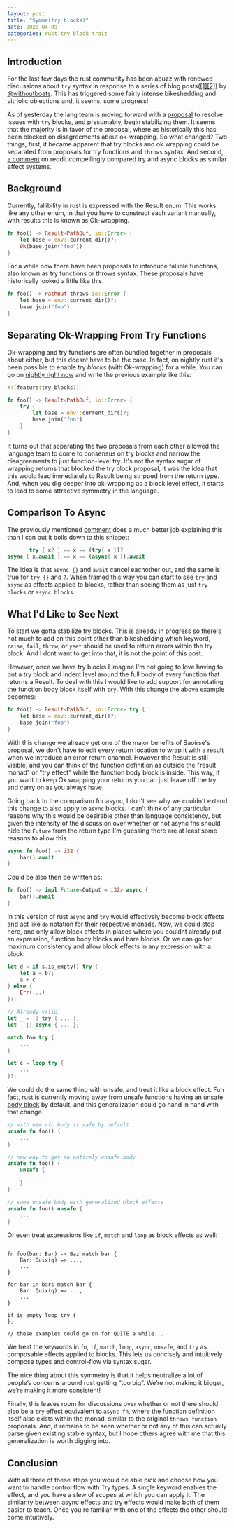 ```yaml
---
layout: post
title: "Symme(try blocks)"
date: 2020-04-09
categories: rust try block trait
---
```


## Introduction

For the last few days the rust community has been abuzz with renewed
discussions about `try` syntax in response to a series of blog
posts([[1]](https://boats.gitlab.io/blog/post/failure-to-fehler/)[[2]](https://boats.gitlab.io/blog/post/why-ok-wrapping/))
by [@withoutboats](https://twitter.com/withoutboats). This has triggered some
fairly intense bikeshedding and vitriolic objections and, it seems, some
progress!

As of yesterday the lang team is moving forward with a
[proposal](https://github.com/rust-lang/rust/issues/70941) to resolve issues
with `try` blocks, and presumably, begin stabilizing them. It seems that the
majority is in favor of the proposal, where as historically this has been
blocked on disagreements about ok-wrapping. So what changed? Two things, first,
it became apparent that try blocks and ok wrapping could be separated from
proposals for try functions and `throws` syntax. And second, [a
comment](https://www.reddit.com/r/rust/comments/fw4jsx/from_failure_to_fehler/fmmtt7o/)
on reddit compellingly compared try and async blocks as similar effect systems.

## Background

Currently, fallibility in rust is expressed with the Result enum. This works
like any other enum, in that you have to construct each variant manually, with
results this is known as Ok-wrapping.

```rust
fn foo() -> Result<PathBuf, io::Error> {
    let base = env::current_dir()?;
    Ok(base.join("foo"))
}
```

For a while now there have been proposals to introduce fallible functions, also
known as try functions or throws syntax. These proposals have historically
looked a little like this.

```rust
fn foo() -> PathBuf throws io::Error {
    let base = env::current_dir()?;
    base.join("foo")
}
```

## Separating Ok-Wrapping From Try Functions

Ok-wrapping and try functions are often bundled together in proposals about
either, but this doesnt have to be the case. In fact, on nightly rust it's been
possible to enable try _blocks_ (with Ok-wrapping) for a while. You can go on
[nightly right
now](https://play.rust-lang.org/?version=nightly&mode=debug&edition=2018&gist=347d8f346dff1fc29273aa436421ea3c)
and write the previous example like this:

```rust
#![feature(try_blocks)]

fn foo() -> Result<PathBuf, io::Error> {
    try {
        let base = env::current_dir()?;
        base.join("foo")
    }
}
```

It turns out that separating the two proposals from each other allowed the
language team to come to consensus on try blocks and narrow the disagreements
to just function-level try. It's not the syntax sugar of wrapping returns that
blocked the try block proposal, it was the idea that this would lead
immediately to Result being stripped from the return type. And, when you dig
deeper into ok-wrapping as a block level effect, it starts to lead to some
attractive symmetry in the language.

## Comparison To Async

The previously mentioned
[comment](https://www.reddit.com/r/rust/comments/fw4jsx/from_failure_to_fehler/fmmtt7o/)
does a much better job explaining this than I can but it boils down to this
snippet:

```rust
       try { x? } == x == (try{ x })?
async { x.await } == x == (async{ x }).await
```

The idea is that `async {}` and `await` cancel eachother out, and the same is
true for `try {}` and `?`. When framed this way you can start to see `try` and
`async` as effects applied to blocks, rather than seeing them as just `try
blocks` or `async blocks`.

## What I'd Like to See Next

To start we gotta stabilize try blocks. This is already in progress so there's
not much to add on this point other than bikeshedding which keyword, `raise`,
`fail`, `throw`, or `yeet`  should be used to return errors within the try
block. And I dont want to get into that, it is not the point of this post.

However, once we have try blocks I imagine I'm not going to love having to put
a try block and indent level around the full body of every function that
returns a Result. To deal with this I would like to add support for annotating
the function body block itself with `try`. With this change the above example
becomes:


```rust
fn foo() -> Result<PathBuf, io::Error> try {
    let base = env::current_dir()?;
    base.join("foo")
}
```

With this change we already get one of the major benefits of Saoirse's
proposal, we don't have to edit every return location to wrap it with a result
when we introduce an error return channel. However the Result is still visible,
and you can think of the function definition as outside the "result monad" or
"try effect" while the function body block is inside. This way, if you want to
keep Ok wrapping your returns you can just leave off the try and carry on as
you always have.

Going back to the comparison for async, I don't see why we couldn't extend this
change to also apply to `async` blocks. I can't think of any particular reasons
why this would be desirable other than language consistency, but given the
intensity of the discussion over whether or not async fns should hide the
`Future` from the return type I'm guessing there are at least some reasons to
allow this.

```rust
async fn foo() -> i32 {
    bar().await
}
```

Could be also then be written as:

```rust
fn foo() -> impl Future<Output = i32> async {
    bar().await
}
```

In this version of rust `async` and `try` would effectively become block
effects and act like `do` notation for their respective monads. Now, we could
stop here, and only allow block effects in places where you couldnt already put
an expression, function body blocks and bare blocks. Or we can go for maximum
consistency and allow block effects in any expression with a block:

```rust
let d = if s.is_empty() try {
    let a = b?;
    a + c
} else {
    Err(...)
}?;

// Already valid
let _ = || try { ... };
let _ || async { ... };

match foo try {
    ...
}

let c = loop try {
    ...
}?;
```

We could do the same thing with unsafe, and treat it like a block effect. Fun
fact, rust is currently moving away from unsafe functions having an [unsafe
body block](https://github.com/rust-lang/rfcs/pull/2585) by default, and this
generalization could go hand in hand with that change.

```rust
// with new rfc body is safe by default
unsafe fn foo() {
    ...
}

// new way to get an entirely unsafe body
unsafe fn foo() {
    unsafe {
        ...
    }
}

// same unsafe body with generalized block effects
unsafe fn foo() unsafe {
    ...
}
```

Or even treat expressions like `if`, `match` and `loop` as block effects as well:

```

fn foo(bar: Bar) -> Baz match bar {
    Bar::Quix(q) => ...,
    ...
}

for bar in bars match bar {
    Bar::Quix(q) => ...,
    ...
}

if is_empty loop try {
};

// these examples could go on for QUITE a while...
```

We treat the keywords in `fn`, `if`, `match`, `loop`, `async`, `unsafe`, and
`try`  as composable effects applied to blocks. This lets us concisely and
intuitively compose types and control-flow via syntax sugar.

The nice thing about this symmetry is that it helps neutralize a lot of
people’s concerns around rust getting “too big”. We’re not making it bigger,
we’re making it more consistent!

Finally, this leaves room for discussions over whether or not there should also be a
`try` effect equivalent to `async fn`, where the function definition itself
also exists within the monad, similar to the original `throws function`
proposals. And, it remains to be seen whether or not any of this can actually
parse given existing stable syntax, but I hope others agree with me that
this generalization is worth digging into.

## Conclusion

With all three of these steps you would be able pick and choose how you want to
handle control flow with Try types. A single keyword enables the effect, and
you have a slew of scopes at which you can apply it. The similarity between
async effects and try effects would make both of them easier to teach. Once
you're familiar with one of the effects the other should come intuitively.
